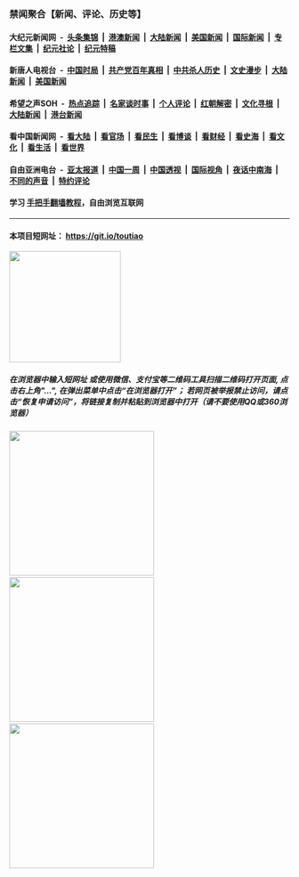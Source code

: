 ### 禁闻聚合【新闻、评论、历史等】

#### 大纪元新闻网 &nbsp;-&nbsp; [头条集锦](indexes/E头条集锦.md?t=02291331) &nbsp;|&nbsp; [港澳新闻](indexes/E港澳新闻.md?t=02291331)  &nbsp;|&nbsp; [大陆新闻](indexes/E大陆新闻.md?t=02291331) &nbsp;|&nbsp; [美国新闻](indexes/E美国新闻.md?t=02291331) &nbsp;|&nbsp; [国际新闻](indexes/E国际新闻.md?t=02291331) &nbsp;|&nbsp; [专栏文集](indexes/E专栏文集.md?t=02291331) &nbsp;|&nbsp; [纪元社论](indexes/E纪元社论.md?t=02291331) &nbsp;|&nbsp; [纪元特稿](indexes/E纪元特稿.md?t=02291331) 

#### 新唐人电视台 &nbsp;-&nbsp; [中国时局](indexes/N中国时局.md?t=02291331) &nbsp;|&nbsp; [共产党百年真相](indexes/N共产党百年真相.md?t=02291331) &nbsp;|&nbsp; [中共杀人历史](indexes/N中共杀人历史.md?t=02291331) &nbsp;|&nbsp; [文史漫步](indexes/N文史漫步.md?t=02291331) &nbsp;|&nbsp; [大陆新闻](indexes/N大陆新闻.md?t=02291331) &nbsp;|&nbsp; [美国新闻](indexes/N美国新闻.md?t=02291331)

#### 希望之声SOH &nbsp;-&nbsp; [热点追踪](indexes/H热点追踪.md?t=02291331) &nbsp;|&nbsp; [名家谈时事](indexes/H名家谈时事.md?t=02291331) &nbsp;|&nbsp; [个人评论](indexes/H个人评论.md?t=02291331)  &nbsp;|&nbsp; [红朝解密](indexes/H红朝解密.md?t=02291331) &nbsp;|&nbsp; [文化寻根](indexes/H文化寻根.md?t=02291331) &nbsp;|&nbsp; [大陆新闻](indexes/H大陆新闻.md?t=02291331) &nbsp;|&nbsp; [港台新闻](indexes/H港台新闻.md?t=02291331)

#### 看中国新闻网 &nbsp;-&nbsp; [看大陆](indexes/S看大陆.md?t=02291331) &nbsp;|&nbsp; [看官场](indexes/S看官场.md?t=02291331) &nbsp;|&nbsp; [看民生](indexes/S看民生.md?t=02291331)  &nbsp;|&nbsp; [看博谈](indexes/S看博谈.md?t=02291331) &nbsp;|&nbsp; [看财经](indexes/S看财经.md?t=02291331) &nbsp;|&nbsp; [看史海](indexes/S看史海.md?t=02291331) &nbsp;|&nbsp; [看文化](indexes/S看文化.md?t=02291331) &nbsp;|&nbsp; [看生活](indexes/S看生活.md?t=02291331) &nbsp;|&nbsp; [看世界](indexes/S看世界.md?t=02291331)

#### 自由亚洲电台 &nbsp;-&nbsp; [亚太报道](indexes/R亚太报道.md?t=02291331) &nbsp;|&nbsp; [中国一周](indexes/R中国一周.md?t=02291331) &nbsp;|&nbsp; [中国透视](indexes/R中国透视.md?t=02291331)  &nbsp;|&nbsp; [国际视角](indexes/R国际视角.md?t=02291331) &nbsp;|&nbsp; [夜话中南海](indexes/R夜话中南海.md?t=02291331) &nbsp;|&nbsp; [不同的声音](indexes/R不同的声音.md?t=02291331) &nbsp;|&nbsp; [特约评论](indexes/R特约评论.md?t=02291331)

#### 学习 [手把手翻墙教程](https://github.com/gfw-breaker/guides/wiki)，自由浏览互联网

----

#### 本项目短网址： https://git.io/toutiao
<img src="https://raw.githubusercontent.com/gfw-breaker/banned-news/master/scripts/img/qr.png" width="200px"/>  

##### 在浏览器中输入短网址 或使用微信、支付宝等二维码工具扫描二维码打开页面, 点击右上角"...", 在弹出菜单中点击“在浏览器打开”； 若网页被举报禁止访问，请点击“恢复申请访问”，将链接复制并粘贴到浏览器中打开（请不要使用QQ或360浏览器）

<img src="https://raw.githubusercontent.com/gfw-breaker/banned-news/master/scripts/img/1.png" width="260px"/> &nbsp; <img src="https://raw.githubusercontent.com/gfw-breaker/banned-news/master/scripts/img/2.png" width="260px"/> &nbsp; <img src="https://raw.githubusercontent.com/gfw-breaker/banned-news/master/scripts/img/3.png" width="260px"/>
